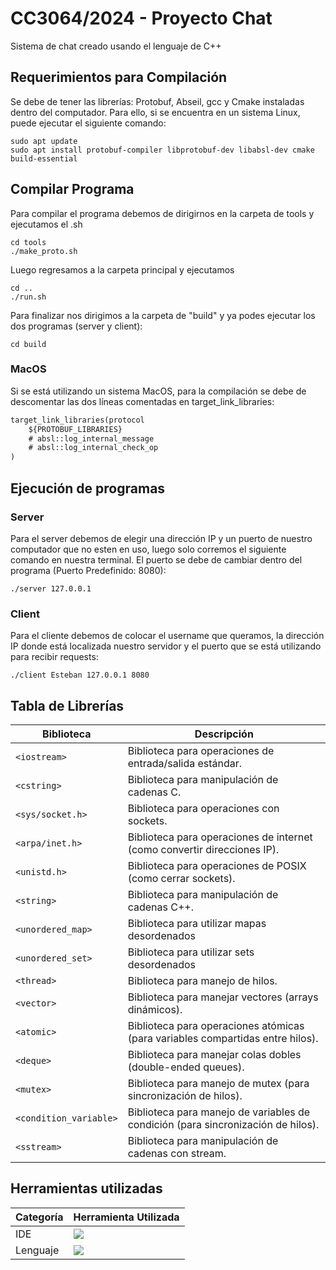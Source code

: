 # CC3064/2024 - Proyecto Chat
Sistema de chat creado usando el lenguaje de C++
## Requerimientos para Compilación
Se debe de tener las librerías: Protobuf, Abseil, gcc y Cmake instaladas dentro del computador.
Para ello, si se encuentra en un sistema Linux, puede ejecutar el siguiente comando:
```shell
sudo apt update
sudo apt install protobuf-compiler libprotobuf-dev libabsl-dev cmake build-essential
```

## Compilar Programa
Para compilar el programa debemos de dirigirnos en la carpeta de tools y ejecutamos el .sh
```shell
cd tools
./make_proto.sh
```

Luego regresamos a la carpeta principal y ejecutamos
```shell
cd ..
./run.sh
```

Para finalizar nos dirigimos a la carpeta de "build" y ya podes ejecutar los dos programas (server y client):
```shell
cd build
```

### MacOS
Si se está utilizando un sistema MacOS, para la compilación se debe de descomentar las dos líneas comentadas en target_link_libraries:
```txt
target_link_libraries(protocol
    ${PROTOBUF_LIBRARIES}
    # absl::log_internal_message
    # absl::log_internal_check_op
)
```

## Ejecución de programas
### Server
Para el server debemos de elegir una dirección IP y un puerto de nuestro computador que no esten en uso,
luego solo corremos el siguiente comando en nuestra terminal. El puerto se debe de cambiar dentro del programa (Puerto Predefinido: 8080):
```shell
./server 127.0.0.1
```

### Client
Para el cliente debemos de colocar el username que queramos, la dirección IP donde está localizada nuestro servidor 
y el puerto que se está utilizando para recibir requests:
```shell
./client Esteban 127.0.0.1 8080
```


## Tabla de Librerías

| Biblioteca | Descripción |
| --- | --- |
| `<iostream>` | Biblioteca para operaciones de entrada/salida estándar. |
| `<cstring>` | Biblioteca para manipulación de cadenas C. |
| `<sys/socket.h>` | Biblioteca para operaciones con sockets. |
| `<arpa/inet.h>` | Biblioteca para operaciones de internet (como convertir direcciones IP). |
| `<unistd.h>` | Biblioteca para operaciones de POSIX (como cerrar sockets). |
| `<string>` | Biblioteca para manipulación de cadenas C++. |
| `<unordered_map>` | Biblioteca para utilizar mapas desordenados |
| `<unordered_set>` | Biblioteca para utilizar sets desordenados  |
| `<thread>` | Biblioteca para manejo de hilos. |
| `<vector>` | Biblioteca para manejar vectores (arrays dinámicos). |
| `<atomic>` | Biblioteca para operaciones atómicas (para variables compartidas entre hilos). |
| `<deque>` | Biblioteca para manejar colas dobles (double-ended queues). |
| `<mutex>` | Biblioteca para manejo de mutex (para sincronización de hilos). |
| `<condition_variable>` | Biblioteca para manejo de variables de condición (para sincronización de hilos). |
| `<sstream>` | Biblioteca para manipulación de cadenas con stream. |


## Herramientas utilizadas

| Categoría | Herramienta Utilizada |
| --- | --- |
| IDE | <img src="https://img.shields.io/badge/Visual_Studio_Code-007ACC.svg?style=for-the-badge&logo=Visual-Studio-Code&logoColor=white"/> |
| Lenguaje | <img src="https://img.shields.io/badge/C++-00599C.svg?style=for-the-badge&logo=c%2B%2B&logoColor=white"/> |